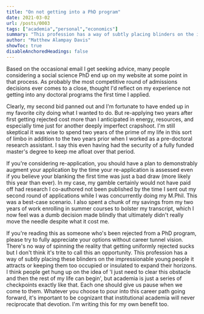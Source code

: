 ```yaml
---
title: "On not getting into a PhD program"
date: 2021-03-02
url: /posts/0003
tags: ["academia","personal","economics"]
summary: "This profession has a way of subtly placing blinders on the impressionable young people it attracts or keeping them too occupied or insulated to expand their horizons. I think people get hung up on the idea of 'I just need to clear this obstacle and then the rest of my life can begin', but academia is just a series of checkpoints exactly like that. Each one should give us pause when we come to them."
author: "Matthew Alampay Davis"
showToc: true
disableAnchoredHeadings: false
---
```


Based on the occasional email I get seeking advice, many people
considering a social science PhD end up on my website at some point in
that process. As probably the most competitive round of admissions
decisions ever comes to a close, thought I'd reflect on my experience
not getting into any doctoral programs the first time I applied.

Clearly, my second bid panned out and I'm fortunate to have ended up in
my favorite city doing what I wanted to do. But re-applying two years
after first getting rejected cost more than I anticipated in energy,
resources, and especially time just for another deeply imperfect
crapshoot. I'm still skeptical it was wise to spend two years of the
prime of my life in this sort of limbo in addition to the two years
prior when I worked as a pre-doctoral research assistant. I say this
even having had the security of a fully funded master's degree to keep
me afloat over that period.

If you're considering re-application, you should have a plan to
demonstrably augment your application by the time your re-application is
assessed even if you believe your blanking the first time was just a bad
draw (more likely this year than ever). In my case, my gamble certainly
would not have paid off had research I co-authored not been published by
the time I sent out my second round of applications while I was
concurrently doing my M.Phil. This was a best-case scenario. I also
spent a chunk of my savings from my two years of work enrolling in
summer courses to bolster my transcript, which I now feel was a dumb
decision made blindly that ultimately didn't really move the needle
despite what it cost me.

If you're reading this as someone who's been rejected from a PhD
program, please try to fully appreciate your options without career
tunnel vision. There's no way of spinning the reality that getting
uniformly rejected sucks but I don't think it's trite to call this an
opportunity. This profession has a way of subtly placing these blinders
on the impressionable young people it attracts or keeping them too
occupied or insulated to expand their horizons. I think people get hung
up on the idea of 'I just need to clear this obstacle and then the rest
of my life can begin', but academia is just a series of checkpoints
exactly like that. Each one should give us pause when we come to them.
Whatever you choose to pour into this career path going forward, it's
important to be cognizant that institutional academia will never
reciprocate that devotion. I'm writing this for my own benefit too.
